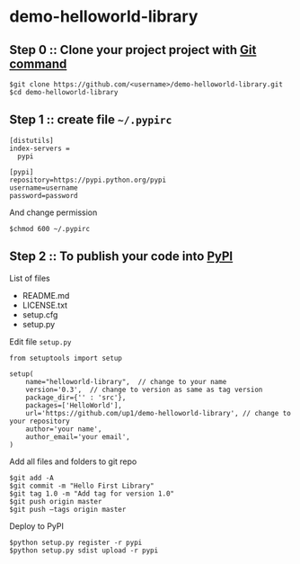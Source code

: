 # demo-helloworld-library

## Step 0 :: Clone your project project with [Git command](https://git-scm.com/)
```
$git clone https://github.com/<username>/demo-helloworld-library.git
$cd demo-helloworld-library
```

## Step 1 :: create file `~/.pypirc`

```
[distutils]
index-servers =
  pypi

[pypi]
repository=https://pypi.python.org/pypi
username=username
password=password
```

And change permission

```
$chmod 600 ~/.pypirc
```

## Step 2 :: To publish your code into [PyPI](https://pypi.org/)
List of files
* README.md
* LICENSE.txt
* setup.cfg
* setup.py

Edit file `setup.py`
```
from setuptools import setup

setup(
    name="helloworld-library",  // change to your name
    version='0.3',  // change to version as same as tag version
    package_dir={'' : 'src'},
    packages=['HelloWorld'],
    url='https://github.com/up1/demo-helloworld-library', // change to your repository
    author='your name', 
    author_email='your email',
)

```

Add all files and folders to git repo
```
$git add -A
$git commit -m "Hello First Library"
$git tag 1.0 -m "Add tag for version 1.0"
$git push origin master
$git push —tags origin master
```

Deploy to PyPI
```
$python setup.py register -r pypi
$python setup.py sdist upload -r pypi
```
